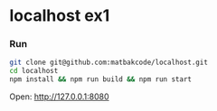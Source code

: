 # localhost ex1


### Run

```bash
git clone git@github.com:matbakcode/localhost.git
cd localhost
npm install && npm run build && npm run start
```
Open: http://127.0.0.1:8080


